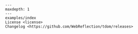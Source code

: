 ```{include} ../README.md

```

```{toctree}
---
maxdepth: 1
---
examples/index
License <license>
Changelog <https://github.com/WebReflection/tdom/releases>
```
